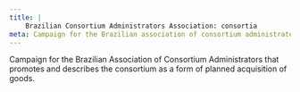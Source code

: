 ```yaml
---
title: |
    Brazilian Consortium Administrators Association: consortia
meta: Campaign for the Brazilian association of consortium administrators.
---
```

Campaign for the Brazilian Association of Consortium Administrators that promotes and describes the consortium as a form of planned acquisition of goods.
